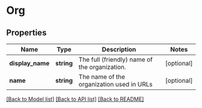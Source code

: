 # Org

## Properties
Name | Type | Description | Notes
------------ | ------------- | ------------- | -------------
**display_name** | **string** | The full (friendly) name of the organization. | [optional] 
**name** | **string** | The name of the organization used in URLs | [optional] 

[[Back to Model list]](../README.md#documentation-for-models) [[Back to API list]](../README.md#documentation-for-api-endpoints) [[Back to README]](../README.md)


